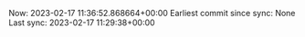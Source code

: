 Now: 2023-02-17 11:36:52.868664+00:00 Earliest commit since sync: None Last sync: 2023-02-17 11:29:38+00:00
